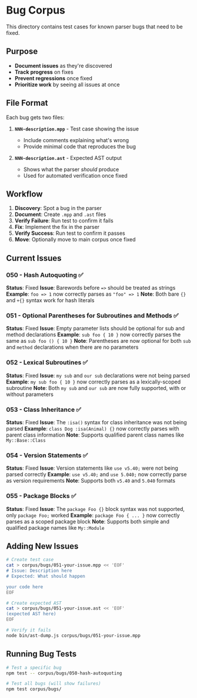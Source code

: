 # Bug Corpus

This directory contains test cases for known parser bugs that need to be fixed.

## Purpose

- **Document issues** as they're discovered
- **Track progress** on fixes
- **Prevent regressions** once fixed
- **Prioritize work** by seeing all issues at once

## File Format

Each bug gets two files:

1. **`NNN-description.mpp`** - Test case showing the issue
   - Include comments explaining what's wrong
   - Provide minimal code that reproduces the bug

2. **`NNN-description.ast`** - Expected AST output
   - Shows what the parser *should* produce
   - Used for automated verification once fixed

## Workflow

1. **Discovery**: Spot a bug in the parser
2. **Document**: Create `.mpp` and `.ast` files
3. **Verify Failure**: Run test to confirm it fails
4. **Fix**: Implement the fix in the parser
5. **Verify Success**: Run test to confirm it passes
6. **Move**: Optionally move to main corpus once fixed

## Current Issues

### 050 - Hash Autoquoting ✅
**Status**: Fixed
**Issue**: Barewords before `=>` should be treated as strings
**Example**: `foo => 1` now correctly parses as `"foo" => 1`
**Note**: Both bare `{}` and `+{}` syntax work for hash literals

### 051 - Optional Parentheses for Subroutines and Methods ✅
**Status**: Fixed
**Issue**: Empty parameter lists should be optional for sub and method declarations
**Example**: `sub foo { 10 }` now correctly parses the same as `sub foo () { 10 }`
**Note**: Parentheses are now optional for both `sub` and `method` declarations when there are no parameters

### 052 - Lexical Subroutines ✅
**Status**: Fixed
**Issue**: `my sub` and `our sub` declarations were not being parsed
**Example**: `my sub foo { 10 }` now correctly parses as a lexically-scoped subroutine
**Note**: Both `my sub` and `our sub` are now fully supported, with or without parameters

### 053 - Class Inheritance ✅
**Status**: Fixed
**Issue**: The `:isa()` syntax for class inheritance was not being parsed
**Example**: `class Dog :isa(Animal) {}` now correctly parses with parent class information
**Note**: Supports qualified parent class names like `My::Base::Class`

### 054 - Version Statements ✅
**Status**: Fixed
**Issue**: Version statements like `use v5.40;` were not being parsed correctly
**Example**: `use v5.40;` and `use 5.040;` now correctly parse as version requirements
**Note**: Supports both `v5.40` and `5.040` formats

### 055 - Package Blocks ✅
**Status**: Fixed
**Issue**: The `package Foo {}` block syntax was not supported, only `package Foo;` worked
**Example**: `package Foo { ... }` now correctly parses as a scoped package block
**Note**: Supports both simple and qualified package names like `My::Module`

## Adding New Issues

```bash
# Create test case
cat > corpus/bugs/051-your-issue.mpp << 'EOF'
# Issue: Description here
# Expected: What should happen

your code here
EOF

# Create expected AST
cat > corpus/bugs/051-your-issue.ast << 'EOF'
(expected AST here)
EOF

# Verify it fails
node bin/ast-dump.js corpus/bugs/051-your-issue.mpp
```

## Running Bug Tests

```bash
# Test a specific bug
npm test -- corpus/bugs/050-hash-autoquoting

# Test all bugs (will show failures)
npm test corpus/bugs/
```
